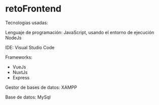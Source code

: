 # retoFrontend

Tecnologias usadas:

Lenguaje de programación:
JavaScript, usando el entorno de ejecución NodeJs

IDE: Visual Studio Code

Frameworks:
- VueJs
- NuxtJs
- Express

Gestor de bases de datos: XAMPP

Base de datos: MySql
